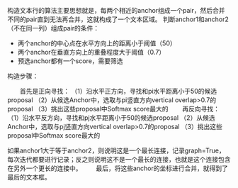 构造文本行的算法主要思想就是，每两个相近的anchor组成一个pair，然后合并不同的pair直到无法再合并，这就构成了一个文本区域。
判断anchor1和anchor2（不在同一列）组成pair的条件：
 - 两个anchor的中心点在水平方向上的距离小于阈值（50）
 - 两个anchor在垂直方向上的重叠程度大于阈值（0.7）
 - 预选anchor都有一个score，需要筛选

构造步骤：
		
  首先是正向寻找：
（1）沿水平正方向，寻找和pi水平距离小于50的候选proposal
（2）从候选Anchor中，选取与pi竖直方向vertical overlap>0.7的proposal
（3）挑出这些proposal中Softmax score最大的
  再反向寻找：
（1）沿水平反方向，寻找和pj水平距离小于50的候选proposal
（2）从候选Anchor中，选取与pj竖直方向vertical overlap>0.7的proposal
（3）挑出这些proposal中Softmax score最大的

如果anchor1大于等于anchor2，则说明这是一个最长连接，记录graph=True，每次迭代都要进行记录；反之则说明这不是一个最长的连接，也就是这个连接包含在另外一个更长的连接中。
  最后，将这些anchor的坐标进行合并，就得到了最后的文本框。
